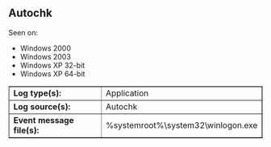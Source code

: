 ## Autochk

Seen on:
* Windows 2000
* Windows 2003
* Windows XP 32-bit
* Windows XP 64-bit

<table border="1" class="docutils">
  <tbody>
    <tr>
      <td><b>Log type(s):</b></td>
      <td>Application</td>
    </tr>
    <tr>
      <td><b>Log source(s):</b></td>
      <td>Autochk</td>
    </tr>
    <tr>
      <td><b>Event message file(s):</b></td>
      <td>%systemroot%\system32\winlogon.exe</td>
    </tr>
  </tbody>
</table>

&nbsp;

